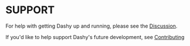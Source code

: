 # SUPPORT

For help with getting Dashy up and running, please see the [Discussion](https://github.com/Lissy93/dashy/discussions).

If you'd like to help support Dashy's future development, see [Contributing](/docs/contributing.md)